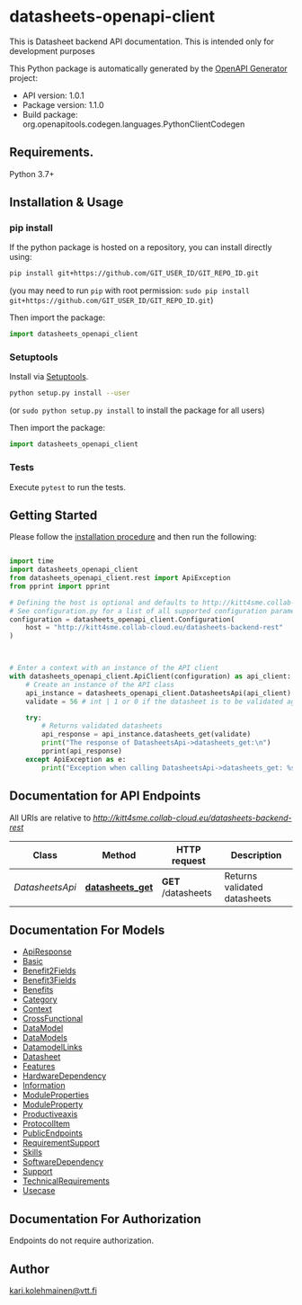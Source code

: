 # datasheets-openapi-client
This is Datasheet backend API documentation. This is intended only for development purposes

This Python package is automatically generated by the [OpenAPI Generator](https://openapi-generator.tech) project:

- API version: 1.0.1
- Package version: 1.1.0
- Build package: org.openapitools.codegen.languages.PythonClientCodegen

## Requirements.

Python 3.7+

## Installation & Usage
### pip install

If the python package is hosted on a repository, you can install directly using:

```sh
pip install git+https://github.com/GIT_USER_ID/GIT_REPO_ID.git
```
(you may need to run `pip` with root permission: `sudo pip install git+https://github.com/GIT_USER_ID/GIT_REPO_ID.git`)

Then import the package:
```python
import datasheets_openapi_client
```

### Setuptools

Install via [Setuptools](http://pypi.python.org/pypi/setuptools).

```sh
python setup.py install --user
```
(or `sudo python setup.py install` to install the package for all users)

Then import the package:
```python
import datasheets_openapi_client
```

### Tests

Execute `pytest` to run the tests.

## Getting Started

Please follow the [installation procedure](#installation--usage) and then run the following:

```python

import time
import datasheets_openapi_client
from datasheets_openapi_client.rest import ApiException
from pprint import pprint

# Defining the host is optional and defaults to http://kitt4sme.collab-cloud.eu/datasheets-backend-rest
# See configuration.py for a list of all supported configuration parameters.
configuration = datasheets_openapi_client.Configuration(
    host = "http://kitt4sme.collab-cloud.eu/datasheets-backend-rest"
)



# Enter a context with an instance of the API client
with datasheets_openapi_client.ApiClient(configuration) as api_client:
    # Create an instance of the API class
    api_instance = datasheets_openapi_client.DatasheetsApi(api_client)
    validate = 56 # int | 1 or 0 if the datasheet is to be validated against the marketplace

    try:
        # Returns validated datasheets
        api_response = api_instance.datasheets_get(validate)
        print("The response of DatasheetsApi->datasheets_get:\n")
        pprint(api_response)
    except ApiException as e:
        print("Exception when calling DatasheetsApi->datasheets_get: %s\n" % e)

```

## Documentation for API Endpoints

All URIs are relative to *http://kitt4sme.collab-cloud.eu/datasheets-backend-rest*

Class | Method | HTTP request | Description
------------ | ------------- | ------------- | -------------
*DatasheetsApi* | [**datasheets_get**](docs/DatasheetsApi.md#datasheets_get) | **GET** /datasheets | Returns validated datasheets


## Documentation For Models

 - [ApiResponse](docs/ApiResponse.md)
 - [Basic](docs/Basic.md)
 - [Benefit2Fields](docs/Benefit2Fields.md)
 - [Benefit3Fields](docs/Benefit3Fields.md)
 - [Benefits](docs/Benefits.md)
 - [Category](docs/Category.md)
 - [Context](docs/Context.md)
 - [CrossFunctional](docs/CrossFunctional.md)
 - [DataModel](docs/DataModel.md)
 - [DataModels](docs/DataModels.md)
 - [DatamodelLinks](docs/DatamodelLinks.md)
 - [Datasheet](docs/Datasheet.md)
 - [Features](docs/Features.md)
 - [HardwareDependency](docs/HardwareDependency.md)
 - [Information](docs/Information.md)
 - [ModuleProperties](docs/ModuleProperties.md)
 - [ModuleProperty](docs/ModuleProperty.md)
 - [Productiveaxis](docs/Productiveaxis.md)
 - [ProtocolItem](docs/ProtocolItem.md)
 - [PublicEndpoints](docs/PublicEndpoints.md)
 - [RequirementSupport](docs/RequirementSupport.md)
 - [Skills](docs/Skills.md)
 - [SoftwareDependency](docs/SoftwareDependency.md)
 - [Support](docs/Support.md)
 - [TechnicalRequirements](docs/TechnicalRequirements.md)
 - [Usecase](docs/Usecase.md)


<a id="documentation-for-authorization"></a>
## Documentation For Authorization

Endpoints do not require authorization.


## Author

kari.kolehmainen@vtt.fi


